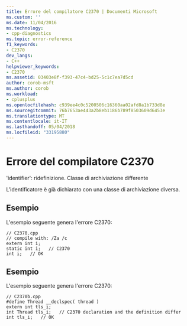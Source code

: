 ```yaml
---
title: Errore del compilatore C2370 | Documenti Microsoft
ms.custom: ''
ms.date: 11/04/2016
ms.technology:
- cpp-diagnostics
ms.topic: error-reference
f1_keywords:
- C2370
dev_langs:
- C++
helpviewer_keywords:
- C2370
ms.assetid: 03403e8f-f393-47c4-bd25-5c1c7ea7d5cd
author: corob-msft
ms.author: corob
ms.workload:
- cplusplus
ms.openlocfilehash: c939ee4c0c5200506c16360aa02afd8a1b733d8e
ms.sourcegitcommit: 76b7653ae443a2b8eb1186b789f8503609d6453e
ms.translationtype: MT
ms.contentlocale: it-IT
ms.lasthandoff: 05/04/2018
ms.locfileid: "33195880"
---
```

# <a name="compiler-error-c2370"></a>Errore del compilatore C2370
'identifier': ridefinizione. Classe di archiviazione differente  
  
 L'identificatore è già dichiarato con una classe di archiviazione diversa.  
  
## <a name="example"></a>Esempio  
 L'esempio seguente genera l'errore C2370:  
  
```  
// C2370.cpp  
// compile with: /Za /c  
extern int i;  
static int i;   // C2370  
int i;   // OK  
```  
  
## <a name="example"></a>Esempio  
 L'esempio seguente genera l'errore C2370:  
  
```  
// C2370b.cpp  
#define Thread __declspec( thread )  
extern int tls_i;  
int Thread tls_i;   // C2370 declaration and the definition differ  
int tls_i;   // OK  
```